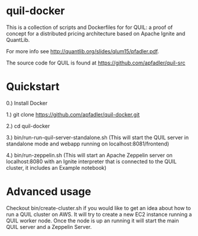 # quil-docker

This is a collection of scripts and Dockerfiles for for QUIL: a proof of concept for a distributed pricing architecture based on Apache Ignite and QuantLib.

For more info see http://quantlib.org/slides/qlum15/pfadler.pdf.

The source code for QUIL is found at https://github.com/apfadler/quil-src

# Quickstart

0.) Install Docker

1.) git clone https://github.com/apfadler/quil-docker.git

2.) cd quil-docker

3.) bin/run-run-quil-server-standalone.sh (This will start the QUIL server in standalone mode and webapp running on localhost:8081/frontend)

4.) bin/run-zeppelin.sh (This will start an Apache Zeppelin server on localhost:8080 with an Ignite interpreter that is connected to the QUIL cluster, it includes an Example notebook)

# Advanced usage

Checkout bin/create-cluster.sh if you would like to get an idea about how to run a QUIL cluster on AWS. It will try to create a new EC2 instance running a QUIL worker node. Once the node is up an running it will start the main QUIL server and a Zeppelin Server.

